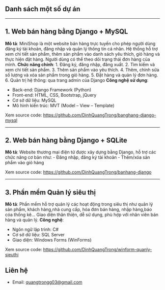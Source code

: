 ## Danh sách một số dự án 
---

## 1. Web bán hàng bằng Django + MySQL
**Mô tả**:
MiniShop là một website bán hàng trực tuyến cho phép người dùng đăng ký tài khoản, đăng nhập và quản lý thông tin cá nhân. Hệ thống hỗ trợ xem chi tiết sản phẩm, thêm sản phẩm vào danh sách yêu thích, giỏ hàng và thực hiện đặt hàng. 
Người dùng có thể theo dõi trạng thái đơn hàng của mình. 
**Chức năng chính**:
	1. Đăng ký, đăng nhập, đăng xuất.
	2. Tìm kiếm và xem chi tiết sản phẩm.
	3. Thêm sản phẩm vào yêu thích.
	4. Thêm, chỉnh sửa số lượng và xóa sản phẩm trong giỏ hàng.
	5. Đặt hàng và quản lý đơn hàng. 
	6. Quản trị hệ thông: qua trang admin của Django
**Công nghệ sử dụng**:
- Back-end: Django Framework (Python)
- Front-end: HTML, CSS, Bootstrap, jQuery
- Cơ sở dữ liệu: MySQL
- Mô hình kiến trúc: MVT (Model – View – Template)

Xem source code: https://github.com/DinhQuangTrong/banghang-django-mysql 

---

## 2. Web bán hàng bằng Django + SQLite
**Mô tả**: 
Website thương mại điện tử được xây dựng bằng Django, hỗ trợ các chức năng cơ bản như:
	- Đăng nhập, đăng ký tài khoản
	- Thêm/xóa sản phẩm vào giỏ hàng

Xem source code:  https://github.com/DinhQuangTrong/banhang-django 

---


## 3. Phần mềm Quản lý siêu thị
**Mô tả**:
Phần mềm hỗ trợ quản lý các hoạt động trong siêu thị như quản lý sản phẩm, khách hàng,nhà cung cấp, hóa đơn bán hàng, nhập hàng,báo cóa thống kê... Giao diện thân thiện, dễ sử dụng, phù hợp với nhân viên bán hàng và quản lý.
**Công nghệ**:  
- Ngôn ngữ lập trình: C#
- Cơ sở dữ liệu: SQL Server
- Giao diện: Windows Forms (WinForms)

Xem source code:  https://github.com/DinhQuangTrong/winform-quanly-sieuthi

## Liên hệ
- Email: quangtrongg03@gmail.com
